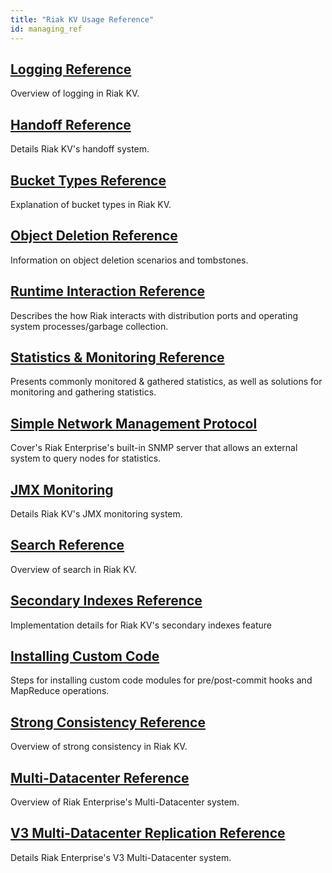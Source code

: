 ```yaml
---
title: "Riak KV Usage Reference"
id: managing_ref
---
```


[ref log]: ./logging
[ref handoff]: ./handoff
[ref bucket types]: ./bucket-types
[ref obj del]: ./object-deletion
[ref runtime]: ./runtime-interaction
[ref monitoring]: ./statistics-monitoring
[ref snmp]: ./snmp
[ref jmx]: ./jmx
[ref search]: ./search
[ref 2i]: ./secondary-indexes
[ref custom code]: ./custom-code
[ref strong consistency]: ./strong-consistency
[ref mdc]: ./multi-datacenter
[ref v3 mdc]: ./v3-multi-datacenter
[ref v2 mdc]: ./v2-multi-datacenter

## [Logging Reference][ref log]

Overview of logging in Riak KV.

## [Handoff Reference][ref handoff]

Details Riak KV's handoff system.

## [Bucket Types Reference][ref bucket types]

Explanation of bucket types in Riak KV.

## [Object Deletion Reference][ref obj del]

Information on object deletion scenarios and tombstones.

## [Runtime Interaction Reference][ref runtime]

Describes the how Riak interacts with distribution ports and operating system
processes/garbage collection.

## [Statistics & Monitoring Reference][ref monitoring]

Presents commonly monitored & gathered statistics, as well as solutions for monitoring and gathering statistics.

## [Simple Network Management Protocol][ref snmp]

Cover's Riak Enterprise's built-in SNMP server that allows an external system to query nodes for statistics.

## [JMX Monitoring][ref jmx]

Details Riak KV's JMX monitoring system.

## [Search Reference][ref search]

Overview of search in Riak KV.

## [Secondary Indexes Reference][ref 2i]

Implementation details for Riak KV's secondary indexes feature

## [Installing Custom Code][ref custom code]

Steps for installing custom code modules for pre/post-commit hooks and MapReduce operations.

## [Strong Consistency Reference][ref strong consistency]

Overview of strong consistency in Riak KV.

## [Multi-Datacenter Reference][ref mdc]

Overview of Riak Enterprise's Multi-Datacenter system.

## [V3 Multi-Datacenter Replication Reference][ref v3 mdc]

Details Riak Enterprise's V3 Multi-Datacenter system.